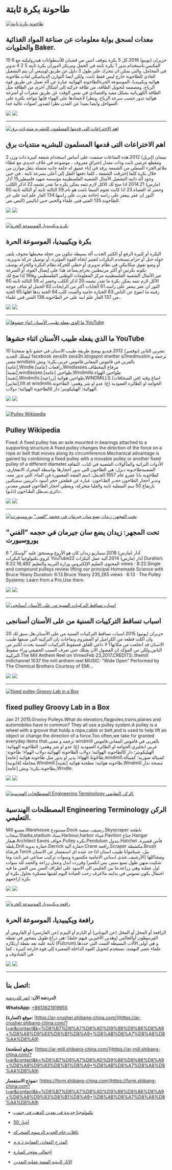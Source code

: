 # طاحونة بكرة ثابتة

<a href="https://swt.shibang-china.com/?l=ar&img&k=%D8%B7%D8%A7%D8%AD%D9%88%D9%86%D8%A9+%D8%A8%D9%83%D8%B1%D8%A9+%D8%AB%D8%A7%D8%A8%D8%AA%D8%A9" target="_blank">![طاحونة بكرة ثابتة](http://static.shibang-china.com/all-800x300/1490.jpg)</a>

## معدات لسحق بوابة معلومات عن صناعة المواد الغذائية والحلويات Baker.
15 حزيران (يونيو) 2016.كل 5 بكرة يتوقف اثنين من قضبان للأسطوانات هيدروليكية مع 6 المكبس.باستخدام.تدور 1 بكرة ثابتة في الحمل ومرتكز الدوران بكرة ثابتة 5 2 4 تدوير في المحامل، والتي يمكن ان تتحرك على طول 3 دليل.عن طريق.لوينبغي أن يتم التشغيل العادي للطاحونة خارج ليس فقط ثابت، ولكن أيضا التوازن الديناميكي لفات.طاحونة هوائية ويكيبيديا، الموسوعة الحرةالطاحونة الهوائية عبارة عن آلة تعمل عن طريق قوة الرياح، ومصممه لتحويل الطاقة، من طاقة حركية إلى أشكال أخرى من الطاقة مثل الطاقة الكهربائية بشكل مفيد واقتصادي في نفس الوقت عن طريق شفرات أو أشرعة هوائية تدور حسب سرعة الرياح، ونظرا لاعتمادها على الهواء فإنها تتواجد بكثرة على السواحل وأيضا بعيدا عن المدن نظرا لصدور أصوات عالية جدا.


<a href="https://whatsapp.shibangsoft.com/WhatsApp.php" target="_blank" title="WhatsApp">![](http://static.shibang-china.com/icon/whatsapp.png)</a> <a href="https://swt.shibang-china.com/?l=ar&icon&k=%D8%B7%D8%A7%D8%AD%D9%88%D9%86%D8%A9+%D8%A8%D9%83%D8%B1%D8%A9+%D8%AB%D8%A7%D8%A8%D8%AA%D8%A9" target="_blank">![](http://static.shibang-china.com/icon/chat-ar.png)</a>

---

<a href="https://swt.shibang-china.com/?l=ar&img&k=%D8%B7%D8%A7%D8%AD%D9%88%D9%86%D8%A9+%D8%A8%D9%83%D8%B1%D8%A9+%D8%AB%D8%A7%D8%A8%D8%AA%D8%A9" target="_blank">![اهم الاختراعات التى قدمها المسلمون للبشريه منتديات برق](http://static.shibang-china.com/all-800x300/723.jpg)</a>

## اهم الاختراعات التى قدمها المسلمون للبشريه منتديات برق
2 نيسان (إبريل) 2012.هذه الساعات صممت على أساس استخدام شمعة كبيرة ذات وزن ومقطع عرضي ثابت وذات معدل إحتراق معروف ، موضوعة في غلاف حديدي مع غطاء ملائم.الجزء السفلي من الشمعة يرقد في إناء عميق له حلقة جانبه متصلة بثقل موازن من خلال بكرة.كلما إحترقت الشمعة ، كلما دفعها الثقل إلى أعلى بسرعة ثابتة ، في حين وجود آلة ذاتية التشغيل.الأمثال الشعبية الفلسطينية مؤسسة شهيد فلسطين15 آذار (مارس) 2014.21 اذا صح لك الاكل لازم تتمه يمكن بكره ما تقدر تشمه.22 اذكر الكلب وحضر له العصاة.23 اذا كانت نجوم السما نامت هو نام.59 الثالثة ثابتة أو الثالثة ثابتة.60 الثور ان عفر بيعفر على راسه (جاجة نفرت على راسها.134 الفار علم ابنه على جر الطاحونة.135 الفتي فتي علماء والحبي حبي اباليس (النص نص.


<a href="https://whatsapp.shibangsoft.com/WhatsApp.php" target="_blank" title="WhatsApp">![](http://static.shibang-china.com/icon/whatsapp.png)</a> <a href="https://swt.shibang-china.com/?l=ar&icon&k=%D8%B7%D8%A7%D8%AD%D9%88%D9%86%D8%A9+%D8%A8%D9%83%D8%B1%D8%A9+%D8%AB%D8%A7%D8%A8%D8%AA%D8%A9" target="_blank">![](http://static.shibang-china.com/icon/chat-ar.png)</a>

---

<a href="https://swt.shibang-china.com/?l=ar&img&k=%D8%B7%D8%A7%D8%AD%D9%88%D9%86%D8%A9+%D8%A8%D9%83%D8%B1%D8%A9+%D8%AB%D8%A7%D8%A8%D8%AA%D8%A9" target="_blank">![بكرة ويكيبيديا، الموسوعة الحرة](http://static.shibang-china.com/all-800x300/489.jpg)</a>

## بكرة ويكيبيديا، الموسوعة الحرة
البكرة أو كثيرة الرفع أو الكثير الجذب آلة بسيطة تتكون من عجلة محيطها مجوف يلتف حوله حبل أو حزام.تستخدم البكرات لتغيير اتجاه القوة المؤثرة، أو توصيل حركة تدويرية، أو وضع تفوق ميكانيكي في نظام تدويري أو خطي للحركة.نظام البكرة والحزام يوصف بكونه بكرتين أو أكثر مرتبطتين بحزام.يساعد هذا على إيصال القوة، أو السرعة عبر.الأمثال الشعبية الفلسطينية مركز المعلومات الوطني الفلسطيني وفا19 إذا صح لك الاكل لازم تتمه يمكن بكرة ما تقدر تشمه.20 اذكر الكلب وحضر له.59 الثالثة ثابتة.60 الثور ان عفر بيعفر على راسه.61 الجايات أكثر من الرايحات.62 الجمل لو شاف عوجة رقبته ما انعوج عن الناس.63 الجنازة حامية والميت كلب.64 الجنة بدها اهلها.65 الجنة من.137 الفار علم ابنه على جر الطاحونة.138 الفتي فتي علماء،.


<a href="https://whatsapp.shibangsoft.com/WhatsApp.php" target="_blank" title="WhatsApp">![](http://static.shibang-china.com/icon/whatsapp.png)</a> <a href="https://swt.shibang-china.com/?l=ar&icon&k=%D8%B7%D8%A7%D8%AD%D9%88%D9%86%D8%A9+%D8%A8%D9%83%D8%B1%D8%A9+%D8%AB%D8%A7%D8%A8%D8%AA%D8%A9" target="_blank">![](http://static.shibang-china.com/icon/chat-ar.png)</a>

---

<a href="https://swt.shibang-china.com/?l=ar&img&k=%D8%B7%D8%A7%D8%AD%D9%88%D9%86%D8%A9+%D8%A8%D9%83%D8%B1%D8%A9+%D8%AB%D8%A7%D8%A8%D8%AA%D8%A9" target="_blank">![ما الذي يفعله طبيب الأسنان اثناء حشوها YouTube](http://static.shibang-china.com/all-800x300/1304.jpg)</a>

## ما الذي يفعله طبيب الأسنان اثناء حشوها YouTube
10 تشرين الثاني (نوفمبر) 2012.فيديو يوضح طريقة طبيب الاسنان في حشو تابع صفحتنا ليصلك الجديد facebook zera3h zera3h.blogspot stwitter a7medmuslim.ترجمة و معنى windlass بالعربي في قاموس المعاني.قاموس عربي.بكرة؛ ونش [عامة],Windle.رافعات [عامة],Windlasses.مرفاع المخطاف [تقنية],windlasses.طواحين [عامة],Windmills.طواحين الهواء [تقنية],Windmills.طواحين هوائية [زراعية],WINDMILLS.اضاع وقته (في السخافات) [تعابير],tilt at windmills.الحوامة او الطائرة العمودية (ع) عدو او شر وهمى؛ الطاحونة الهوائية؛ الهيليكوبتر؛ دار كالطاحونة الهوائية؛ دولاب.


<a href="https://whatsapp.shibangsoft.com/WhatsApp.php" target="_blank" title="WhatsApp">![](http://static.shibang-china.com/icon/whatsapp.png)</a> <a href="https://swt.shibang-china.com/?l=ar&icon&k=%D8%B7%D8%A7%D8%AD%D9%88%D9%86%D8%A9+%D8%A8%D9%83%D8%B1%D8%A9+%D8%AB%D8%A7%D8%A8%D8%AA%D8%A9" target="_blank">![](http://static.shibang-china.com/icon/chat-ar.png)</a>

---

<a href="https://swt.shibang-china.com/?l=ar&img&k=%D8%B7%D8%A7%D8%AD%D9%88%D9%86%D8%A9+%D8%A8%D9%83%D8%B1%D8%A9+%D8%AB%D8%A7%D8%A8%D8%AA%D8%A9" target="_blank">![Pulley Wikipedia](http://static.shibang-china.com/all-800x300/1239.jpg)</a>

## Pulley Wikipedia
Fixed: A fixed pulley has an axle mounted in bearings attached to a supporting structure.A fixed pulley changes the direction of the force on a rope or belt that moves along its circumference.Mechanical advantage is gained by combining a fixed pulley with a movable pulley or another fixed pulley of a different diameter.الأدوات التراثية والمأكولات الشعبية في كتاب. الثقافة الشعبيةطاحـونة ديزل: هي الطاحون التي تدور أحجارها بواسطة المحرك الانفجاري، كطاحونة بابا عمرو عام 1957.الجـغل: اسم العنفة المغمورة في الماء، التي تدور معه، وتدير أحجار الطاحون.حجـر الطـاحون: عبارة عن قطعتي حجر أسود دائريتين سميكتين بارتفاع 50 سم السفلية ثابتة والعليا متحركة، ويغطي أحجار الطاحون قميص معدني دائري.سـطل الطـاحون (دلـو):.


<a href="https://whatsapp.shibangsoft.com/WhatsApp.php" target="_blank" title="WhatsApp">![](http://static.shibang-china.com/icon/whatsapp.png)</a> <a href="https://swt.shibang-china.com/?l=ar&icon&k=%D8%B7%D8%A7%D8%AD%D9%88%D9%86%D8%A9+%D8%A8%D9%83%D8%B1%D8%A9+%D8%AB%D8%A7%D8%A8%D8%AA%D8%A9" target="_blank">![](http://static.shibang-china.com/icon/chat-ar.png)</a>

---

<a href="https://swt.shibang-china.com/?l=ar&img&k=%D8%B7%D8%A7%D8%AD%D9%88%D9%86%D8%A9+%D8%A8%D9%83%D8%B1%D8%A9+%D8%AB%D8%A7%D8%A8%D8%AA%D8%A9" target="_blank">![تحت المجهر: زيدان يضع سان جيرمان في حجمه &quot;الفني&quot; يوروسبورت](http://static.shibang-china.com/all-800x300/576.jpg)</a>

## تحت المجهر: زيدان يضع سان جيرمان في حجمه &quot;الفني&quot; يوروسبورت
6 آذار (مارس) 2018.سيناريو زيدان كان هو الأروع ويستحق عليه &quot;أوسكار&quot; كروي.تكنولوجيا البكرات YouTube22 آذار (مارس) 2014.آلية عمل البكرات Duration: 8:22.المحتوى التعليم الإلكتروني وزارة التربية والتعليم 18,492 views &middot; 8:22.Single and compound pulleys review lifting our principal Homemade Science with Bruce Yeany Duration: 6:13.Bruce Yeany 235,265 views &middot; 6:13 &middot; The Pulley Systems: Learn from a Pro,Use them.


<a href="https://whatsapp.shibangsoft.com/WhatsApp.php" target="_blank" title="WhatsApp">![](http://static.shibang-china.com/icon/whatsapp.png)</a> <a href="https://swt.shibang-china.com/?l=ar&icon&k=%D8%B7%D8%A7%D8%AD%D9%88%D9%86%D8%A9+%D8%A8%D9%83%D8%B1%D8%A9+%D8%AB%D8%A7%D8%A8%D8%AA%D8%A9" target="_blank">![](http://static.shibang-china.com/icon/chat-ar.png)</a>

---

<a href="https://swt.shibang-china.com/?l=ar&img&k=%D8%B7%D8%A7%D8%AD%D9%88%D9%86%D8%A9+%D8%A8%D9%83%D8%B1%D8%A9+%D8%AB%D8%A7%D8%A8%D8%AA%D8%A9" target="_blank">![اسباب تساقط التركيبات السنية من على الأسنان أسنانجى](http://static.shibang-china.com/all-800x300/706.jpg)</a>

## اسباب تساقط التركيبات السنية من على الأسنان أسنانجى
20 حزيران (يونيو) 2015.اسباب تساقط التركيبات السنية من على الأسنان.هل سبق لك وان اكلت قطعة من الكراميل او المشروم وتفاجات بان التركيبة التي صنعها طبيب الاسنان قد انخلعت من مكانها؟ لا داعي للقلق فسقوط التركيبات السنية يحدث لكثير من الناس,ولكن من المؤكد ان الفضول الان يقتلك حتي تعرف السبب الحقيقي وراء سقوط التركيبة.The Mill Anthem Reel on VimeoFeb 23,2017.CREDITS:.themill millchannel 1037 the mill anthem reel MUSIC: “Wide Open” Performed by The Chemical Brothers Courtesy of EMI…


<a href="https://whatsapp.shibangsoft.com/WhatsApp.php" target="_blank" title="WhatsApp">![](http://static.shibang-china.com/icon/whatsapp.png)</a> <a href="https://swt.shibang-china.com/?l=ar&icon&k=%D8%B7%D8%A7%D8%AD%D9%88%D9%86%D8%A9+%D8%A8%D9%83%D8%B1%D8%A9+%D8%AB%D8%A7%D8%A8%D8%AA%D8%A9" target="_blank">![](http://static.shibang-china.com/icon/chat-ar.png)</a>

---

<a href="https://swt.shibang-china.com/?l=ar&img&k=%D8%B7%D8%A7%D8%AD%D9%88%D9%86%D8%A9+%D8%A8%D9%83%D8%B1%D8%A9+%D8%AB%D8%A7%D8%A8%D8%AA%D8%A9" target="_blank">![fixed pulley Groovy Lab in a Box](http://static.shibang-china.com/all-800x300/441.jpg)</a>

## fixed pulley Groovy Lab in a Box
Jan 21 2015.Groovy Pulleys.What do elevators,flagpoles,trains,planes and automobiles have in common? They all use a pulley system.A pulley is a wheel with a groove that holds a rope,cable or belt,and is used to help lift an object or change the direction of a force.Too often,we take for granted everyday items that.ترجمة و معنى windmill بالعربي في قاموس المعاني.قاموس عربي انجليزي.الحوامة او الطائرة العمودية (ع) عدو او شر وهمى؛ الطاحونة الهوائية؛ الهيليكوبتر؛ دار كالطاحونة الهوائية؛ دولاب الطاحونة الهوائية دولاب الهواء؛ طاحونة؛ طاحُونَةُ الهَوَاء؛ يدير او يدور مثل طاحونة هوائية [عامة],windmill.كمبيالة صورية؛ كمبيالة مجاملة [قانونية],Windmill.طاحونة هوائية؛ مطحنة هوائية [تقنية],Windmill.مضخة تدار بطاحونة.بكرة؛ ونش [عامة],Windle.


<a href="https://whatsapp.shibangsoft.com/WhatsApp.php" target="_blank" title="WhatsApp">![](http://static.shibang-china.com/icon/whatsapp.png)</a> <a href="https://swt.shibang-china.com/?l=ar&icon&k=%D8%B7%D8%A7%D8%AD%D9%88%D9%86%D8%A9+%D8%A8%D9%83%D8%B1%D8%A9+%D8%AB%D8%A7%D8%A8%D8%AA%D8%A9" target="_blank">![](http://static.shibang-china.com/icon/chat-ar.png)</a>

---

<a href="https://swt.shibang-china.com/?l=ar&img&k=%D8%B7%D8%A7%D8%AD%D9%88%D9%86%D8%A9+%D8%A8%D9%83%D8%B1%D8%A9+%D8%AB%D8%A7%D8%A8%D8%AA%D8%A9" target="_blank">![المصطلحات الهندسية Engineering Terminology الركن التعليمي.](http://static.shibang-china.com/all-800x300/1229.jpg)</a>

## المصطلحات الهندسية Engineering Terminology الركن التعليمي.
Mill مصنع.Warehouse مستودع.Dock رصيف، منصة.Skyscraper ناطحة سحاب.Stadia,stadium ستاد.Harbour,harbor ميناء.Pavilion جناح.Hangar هنغار.Architect Eaves حواف.Pulley بكرة.Pendulum بندول.Hatchet فأس قصيرة، بلطة.Drill حفارة يدوية.Derrick حفارة آلية.Crane رافعة.Scraper مكشطة.Brush فرشاة.Torch بيل، شيناموانا طبيب اسنان اذا حد عنده اي استفسار عن الاسنان ومشاكلها [الأرشيف.عندي اسناني الامامية مكسورة وسوات تركيب صناعي غير ثابت وما شكيت منهن طول تسع سنين بس انكسرا وقررت ابدل وعمل زراعة والحمد لله سوات اول عملية وهي زراعة.ما بين الحليبي الى الاسود على اطراف السن بس السن ما فيه احتمال يكون تسوس في بدايته مااعرف رحت العيادة اليوم لقيتها مسكرة بحاول بكرة او بكرة اراجعهم


<a href="https://whatsapp.shibangsoft.com/WhatsApp.php" target="_blank" title="WhatsApp">![](http://static.shibang-china.com/icon/whatsapp.png)</a> <a href="https://swt.shibang-china.com/?l=ar&icon&k=%D8%B7%D8%A7%D8%AD%D9%88%D9%86%D8%A9+%D8%A8%D9%83%D8%B1%D8%A9+%D8%AB%D8%A7%D8%A8%D8%AA%D8%A9" target="_blank">![](http://static.shibang-china.com/icon/chat-ar.png)</a>

---

<a href="https://swt.shibang-china.com/?l=ar&img&k=%D8%B7%D8%A7%D8%AD%D9%88%D9%86%D8%A9+%D8%A8%D9%83%D8%B1%D8%A9+%D8%AB%D8%A7%D8%A8%D8%AA%D8%A9" target="_blank">![رافعة ويكيبيديا، الموسوعة الحرة](http://static.shibang-china.com/all-800x300/1083.jpg)</a>

## رافعة ويكيبيديا، الموسوعة الحرة
الرافعة أو المحل أو المخل (عن اليوناني) أو البارم أو البيرم (عن الفارسي) أو القاروص أو القرسطون أوالجالس (وهذين الأخيرين فيهم خلط) :هي ذراع طويل يتمحور في نقطة ثابتة عليه تعد نقطة ارتكازه (Fulcrum).و هي أُولى الآلات البسيطة الست التي حددها علماء عصر النهضة، تستخدم لتحويل القوة الداخلة الصغيرة إلى قوة خارجة كبيرة ، كما في الشادوف و.

<a href="https://whatsapp.shibangsoft.com/WhatsApp.php" target="_blank" title="WhatsApp">![](http://static.shibang-china.com/icon/whatsapp.png)</a> <a href="https://swt.shibang-china.com/?l=ar&icon&k=%D8%B7%D8%A7%D8%AD%D9%88%D9%86%D8%A9+%D8%A8%D9%83%D8%B1%D8%A9+%D8%AB%D8%A7%D8%A8%D8%AA%D8%A9" target="_blank">![](http://static.shibang-china.com/icon/chat-ar.png)</a>

---
## اتصل بنا:

**الدردشة الآن:** [انقر للدردشة](https://swt.shibang-china.com?l=ar&contact&k=%D8%B7%D8%A7%D8%AD%D9%88%D9%86%D8%A9+%D8%A8%D9%83%D8%B1%D8%A9+%D8%AB%D8%A7%D8%A8%D8%AA%D8%A9)

**WhatsApp:**  [+8613621919955](https://whatsapp.shibangsoft.com/WhatsApp.php)

**موقع (كسارة):** [https://ar-crusher.shibang-china.com/](https://ar-crusher.shibang-china.com/?l=ar&contact&k=%D8%B7%D8%A7%D8%AD%D9%88%D9%86%D8%A9+%D8%A8%D9%83%D8%B1%D8%A9+%D8%AB%D8%A7%D8%A8%D8%AA%D8%A9)

**موقع (مطحنة):** [https://ar-mill.shibang-china.com/](https://ar-mill.shibang-china.com/?l=ar&contact&k=%D8%B7%D8%A7%D8%AD%D9%88%D9%86%D8%A9+%D8%A8%D9%83%D8%B1%D8%A9+%D8%AB%D8%A7%D8%A8%D8%AA%D8%A9)

**نموذج الاستفسار:** [https://form.shibang-china.com](https://form.shibang-china.com?l=ar&contact&k=%D8%B7%D8%A7%D8%AD%D9%88%D9%86%D8%A9+%D8%A8%D9%83%D8%B1%D8%A9+%D8%AB%D8%A7%D8%A8%D8%AA%D8%A9)

* [تكنولوجيا جديدة في تعدين الذهب في جنوب](../22/%D8%AA%D9%83%D9%86%D9%88%D9%84%D9%88%D8%AC%D9%8A%D8%A7%20%D8%AC%D8%AF%D9%8A%D8%AF%D8%A9%20%D9%81%D9%8A%20%D8%AA%D8%B9%D8%AF%D9%8A%D9%86%20%D8%A7%D9%84%D8%B0%D9%87%D8%A8%20%D9%81%D9%8A%20%D8%AC%D9%86%D9%88%D8%A8.md)

* [أخبار 50](../21/%D8%A3%D8%AE%D8%A8%D8%A7%D8%B1%2050.md)

* [ناقلات خام الحديد الرسوم المتحركة](../24/%D9%86%D8%A7%D9%82%D9%84%D8%A7%D8%AA%20%D8%AE%D8%A7%D9%85%20%D8%A7%D9%84%D8%AD%D8%AF%D9%8A%D8%AF%20%D8%A7%D9%84%D8%B1%D8%B3%D9%88%D9%85%20%D8%A7%D9%84%D9%85%D8%AA%D8%AD%D8%B1%D9%83%D8%A9.md)

* [المدرج المعادن العمانية ذ.م.م](../25/%D8%A7%D9%84%D9%85%D8%AF%D8%B1%D8%AC%20%D8%A7%D9%84%D9%85%D8%B9%D8%A7%D8%AF%D9%86%20%D8%A7%D9%84%D8%B9%D9%85%D8%A7%D9%86%D9%8A%D8%A9%20%D8%B0.%D9%85.%D9%85.md)

* [إجمالي محجر كسارة](../21/%D8%A5%D8%AC%D9%85%D8%A7%D9%84%D9%8A%20%D9%85%D8%AD%D8%AC%D8%B1%20%D9%83%D8%B3%D8%A7%D8%B1%D8%A9.md)

* [الآثار البيئية الفضة عملية التعدين](../25/%D8%A7%D9%84%D8%A2%D8%AB%D8%A7%D8%B1%20%D8%A7%D9%84%D8%A8%D9%8A%D8%A6%D9%8A%D8%A9%20%D8%A7%D9%84%D9%81%D8%B6%D8%A9%20%D8%B9%D9%85%D9%84%D9%8A%D8%A9%20%D8%A7%D9%84%D8%AA%D8%B9%D8%AF%D9%8A%D9%86.md)